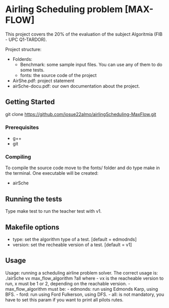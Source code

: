 # Airling Scheduling problem [MAX-FLOW]

This project covers the 20% of the evaluation of the subject Algoritmia (FIB - UPC Q1-TARDOR).

Project structure:

* Folderds:
   * Benchmark: some sample input files. You can use any of them to do some tests.
   * fonts: the source code of the project
* AirShe.pdf: project statement
* airSche-docu.pdf: our own documentation about the project.

## Getting Started

git clone https://github.com/josue22almo/airlingScheduling-MaxFlow.git

### Prerequisites

* g++
* git

### Compiling

To compile the source code move to the fonts/ folder and do type make in the terminal. One executable will be created:
   * airSche

## Running the tests

Type make test to run the teacher test with v1. 

## Makefile options
* type: set the algorithm type of a test. [default = edmodnds]
* version: set the recheable version of a test. [default = v1]

## Usage
Usage: running a scheduling airline problem solver.
   The correct usage is:
   ./airSche vx max_flow_algorithm ?all
   where
       - vx is the reacheable version to run, x must be 1 or 2, depending on the reachable version.
       - max_flow_algorithm must be:
       - edmonds: run using Edmonds Karp, using BFS.
           - ford: run using Ford Fulkerson, using DFS.
       - all: is not mandatory, you have to set this param if you want to print all pilots rutes.

